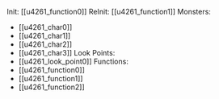 Init: [[u4261_function0]]
ReInit: [[u4261_function1]]
Monsters:
- [[u4261_char0]]
- [[u4261_char1]]
- [[u4261_char2]]
- [[u4261_char3]]
Look Points:
- [[u4261_look_point0]]
Functions:
- [[u4261_function0]]
- [[u4261_function1]]
- [[u4261_function2]]
